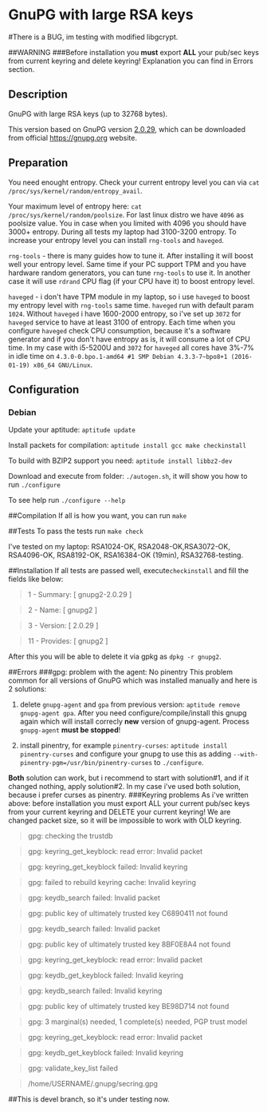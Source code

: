 # GnuPG with large RSA keys

#There is a BUG, im testing with modified libgcrypt.

##WARNING
###Before installation you **must** export **ALL** your pub/sec keys from current keyring and delete keyring!
Explanation you can find in Errors section.
## Description
GnuPG with large RSA keys (up to 32768 bytes).

This version based on GnuPG version [2.0.29](https://gnupg.org/ftp/gcrypt/gnupg/gnupg-2.0.29.tar.bz2), which can be downloaded from official https://gnupg.org website.

## Preparation
You need enought entropy. Check your current entropy level you can via `cat /proc/sys/kernel/random/entropy_avail`.

Your maximum level of entropy here: `cat /proc/sys/kernel/random/poolsize`. For last linux distro we have `4096` as poolsize value.
You in case when you limited with 4096 you should have 3000+ entropy. During all tests my laptop had 3100-3200 entropy.
To increase your entropy level you can install `rng-tools` and `haveged`.

`rng-tools` - there is many guides how to tune it. After installing it will boost well your entropy level. Same time if your PC support TPM and you have hardware random generators, you can tune `rng-tools` to use it. In another case it will use `rdrand` CPU flag (if your CPU have it) to boost entropy level.

`haveged` - i don't have TPM module in my laptop, so i use `haveged` to boost my entropy level with `rng-tools` same time. `haveged` run with default param `1024`. Without `haveged` i have 1600-2000 entropy, so i've set up `3072` for `haveged` service to have at least 3100 of entropy. Each time when you configure `haveged` check CPU consumption, because it's a software generator and if you don't have entropy as is, it will consume a lot of CPU time. In my case with i5-5200U and `3072` for `haveged` all cores have 3%-7% in idle time on `4.3.0-0.bpo.1-amd64 #1 SMP Debian 4.3.3-7~bpo8+1 (2016-01-19) x86_64 GNU/Linux`.

## Configuration
### Debian
Update your aptitude: `aptitude update`

Install packets for compilation: `aptitude install gcc make checkinstall`

To build with BZIP2 support you need: `aptitude install libbz2-dev`

Download and execute from folder: `./autogen.sh`, it will show you how to run `./configure`

To see help run `./configure --help`

##Compilation
If all is how you want, you can run `make`

##Tests
To pass the tests run `make check`

I've tested on my laptop: RSA1024-OK, RSA2048-OK,RSA3072-OK, RSA4096-OK, RSA8192-OK, RSA16384-OK (19min), RSA32768-testing.

##Installation
If all tests are passed well, execute`checkinstall` and fill the fields like below:

> 1 -  Summary: [ gnupg2-2.0.29 ]

> 2 -  Name:    [ gnupg2 ]

> 3 -  Version: [ 2.0.29 ]

> 11 - Provides: [ gnupg2 ]

After this you will be able to delete it via gpkg as `dpkg -r gnupg2`.

##Errors
###gpg: problem with the agent: No pinentry
This problem common for all versions of GnuPG which was installed manually and here is 2 solutions:

 1) delete `gnupg-agent` and `gpa` from previous version: `aptitude remove gnupg-agent gpa`. After you need configure/compile/install this gnupg again which will install correcly **new** version of gnupg-agent. Process `gnupg-agent` **must be stopped**! 
 
 2) install pinentry, for example `pinentry-curses`: `aptitude install pinentry-curses` and configure your gnupg to use this as adding `--with-pinentry-pgm=/usr/bin/pinentry-curses` to `./configure`.
 
**Both** solution can work, but i recommend to start with solution#1, and if it changed nothing, apply solution#2. In my case i've used both solution, because i prefer curses as pinentry.
###Keyring problems
As i've written above: before installation you must export ALL your current pub/sec keys from your current keyring and DELETE your current keyring! We are changed packet size, so it will be impossible to work with OLD keyring.

> gpg: checking the trustdb

> gpg: keyring_get_keyblock: read error: Invalid packet

> gpg: keyring_get_keyblock failed: Invalid keyring

> gpg: failed to rebuild keyring cache: Invalid keyring

> gpg: keydb_search failed: Invalid packet

> gpg: public key of ultimately trusted key C6890411 not found

> gpg: keydb_search failed: Invalid packet

> gpg: public key of ultimately trusted key 8BF0E8A4 not found

> gpg: keyring_get_keyblock: read error: Invalid packet

> gpg: keydb_get_keyblock failed: Invalid keyring

> gpg: keydb_search failed: Invalid keyring

> gpg: public key of ultimately trusted key BE98D714 not found

> gpg: 3 marginal(s) needed, 1 complete(s) needed, PGP trust model

> gpg: keyring_get_keyblock: read error: Invalid packet

> gpg: keydb_get_keyblock failed: Invalid keyring

> gpg: validate_key_list failed

> /home/USERNAME/.gnupg/secring.gpg


##This is devel branch, so it's under testing now.